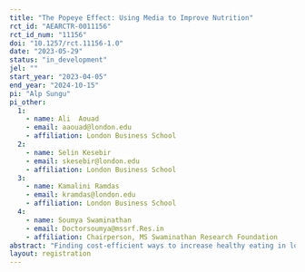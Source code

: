 ```yaml
---
title: "The Popeye Effect: Using Media to Improve Nutrition"
rct_id: "AEARCTR-0011156"
rct_id_num: "11156"
doi: "10.1257/rct.11156-1.0"
date: "2023-05-29"
status: "in_development"
jel: ""
start_year: "2023-04-05"
end_year: "2024-10-15"
pi: "Alp Sungu"
pi_other:
  1:
    - name: Ali  Aouad
    - email: aaouad@london.edu
    - affiliation: London Business School
  2:
    - name: Selin Kesebir
    - email: skesebir@london.edu
    - affiliation: London Business School
  3:
    - name: Kamalini Ramdas
    - email: kramdas@london.edu
    - affiliation: London Business School
  4:
    - name: Soumya Swaminathan
    - email: Doctorsoumya@mssrf.Res.in
    - affiliation: Chairperson, MS Swaminathan Research Foundation
abstract: "Finding cost-efficient ways to increase healthy eating in low-income communities is a pressing global challenge. Our study aims to reduce junk food consumption and increase protein-rich food consumption in a low-income settlement in Mumbai, India, by providing information messages. In a randomized field experiment, we send WhatsApp-based informational videos and observe the recipients' real shopping transactions by deploying scanner devices in local groceries. To examine what information works, we randomly manipulate the content of the video messages. The first arm receives informative videos emphasizing the health benefits of a nutritious diet, the second arm receives a similar video emphasizing the benefits in terms of economic success and performance, the third arm receives placebo (neutral) videos, and the fourth arm receives no messages. "
layout: registration
---
```


